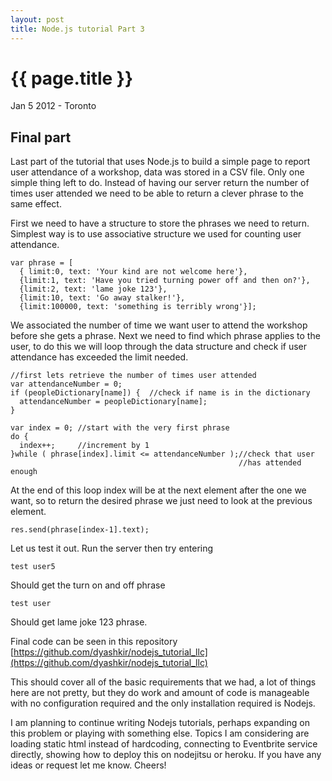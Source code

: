 ```yaml
---
layout: post
title: Node.js tutorial Part 3
---
```


{{ page.title }}
================

<p class="meta">Jan 5 2012 - Toronto</p>

Final part
----------

Last part of the tutorial that uses Node.js to build a simple page to report user attendance of a workshop, data was stored in a CSV file. Only one simple thing left to do. Instead of having our server return the number of times user attended we need to be able to return a clever phrase to the same effect.

First we need to have a structure to store the phrases we need to return. Simplest way is to use associative structure we used for counting user attendance.

    var phrase = [ 
      { limit:0, text: 'Your kind are not welcome here'},
      {limit:1, text: 'Have you tried turning power off and then on?'},
      {limit:2, text: 'lame joke 123'},
      {limit:10, text: 'Go away stalker!'},
      {limit:100000, text: 'something is terribly wrong'}];

We associated the number of time we want user to attend the workshop before she gets a phrase. Next we need to find which phrase applies to the user, to do this we will loop through the data structure and check if user attendance has exceeded the limit needed.

    //first lets retrieve the number of times user attended
    var attendanceNumber = 0;
    if (peopleDictionary[name]) {  //check if name is in the dictionary
      attendanceNumber = peopleDictionary[name];
    }

    var index = 0; //start with the very first phrase
    do {
      index++;     //increment by 1
    }while ( phrase[index].limit <= attendanceNumber );//check that user 
                                                       //has attended enough

At the end of this loop index will be at the next element after the one we want, so to return the desired phrase we just need to look at the previous element.

    res.send(phrase[index-1].text);

Let us test it out. Run the server then try entering

    test user5

Should get the turn on and off phrase

    test user

Should get lame joke 123 phrase.

Final code can be seen in this repository [https://github.com/dyashkir/nodejs_tutorial_llc](https://github.com/dyashkir/nodejs_tutorial_llc) 

This should cover all of the basic requirements that we had, a lot of things here are not pretty, but they do work and amount of code is manageable with no configuration required and the only installation required is Nodejs.

I am planning to continue writing Nodejs tutorials, perhaps expanding on this problem or playing with something else. Topics I am considering are loading static html instead of hardcoding, connecting to Eventbrite service directly, showing how to deploy this on nodejitsu or heroku. If you have any ideas or request let me know. Cheers!

